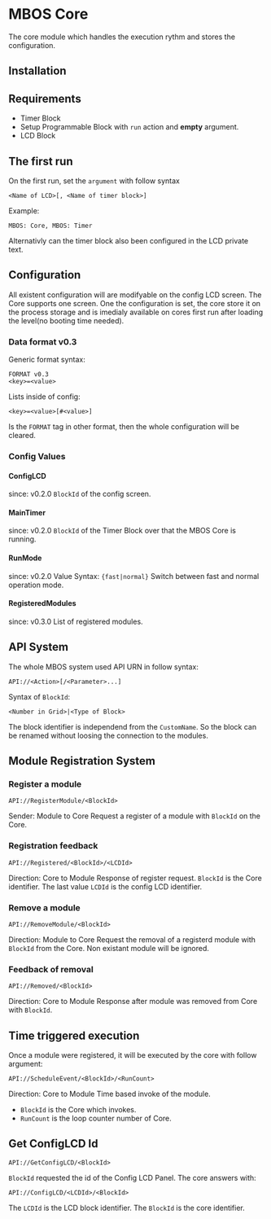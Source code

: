 # MBOS Core
The core module which handles the execution rythm and stores the configuration.

## Installation
## Requirements
* Timer Block
 * Setup Programmable Block with `run` action and **empty** argument.
* LCD Block

## The first run
On the first run, set the `argument` with follow syntax

    <Name of LCD>[, <Name of timer block>]
    
 Example:
 
    MBOS: Core, MBOS: Timer

Alternativly can the timer block also been configured in the LCD private text.

## Configuration
All existent configuration will are modifyable on the config LCD screen.
The Core supports one screen.
One the configuration is set, the core store it on the process storage and is
imedialy available on cores first run after loading the level(no booting time
needed).

### Data format v0.3
Generic format syntax:

    FORMAT v0.3
    <key>=<value>
    
Lists inside of config:

    <key>=<value>[#<value>]
    
Is the `FORMAT` tag in other format, then the whole configuration will be
cleared.

### Config Values
#### ConfigLCD 
since: v0.2.0 
`BlockId` of the config screen. 

#### MainTimer 
since: v0.2.0 
`BlockId` of the Timer Block over that the MBOS Core is running. 

#### RunMode 
since: v0.2.0 
Value Syntax: `{fast|normal}` 
Switch between fast and normal operation mode. 

#### RegisteredModules 
since: v0.3.0 
List of registered modules. 

## API System
The whole MBOS system used API URN in follow syntax:

    API://<Action>[/<Parameter>...]
    
Syntax of `BlockId`:

    <Number in Grid>|<Type of Block>
    
The block identifier is independend from the `CustomName`. So the block
can be renamed without loosing the connection to the modules.

## Module Registration System
### Register a module

    API://RegisterModule/<BlockId> 

Sender: Module to Core 
Request a register of a module with `BlockId` on the Core. 

### Registration feedback

    API://Registered/<BlockId>/<LCDId>
     
Direction: Core to Module 
Response of register request. `BlockId` is the Core identifier. The
last value `LCDId` is the config LCD identifier. 

### Remove a module

    API://RemoveModule/<BlockId>
     
Direction: Module to Core 
Request the removal of a registerd module with `BlockId` from the Core.
Non existant module will be ignored. 

### Feedback of removal

    API://Removed/<BlockId>
 
Direction: Core to Module 
Response after module was removed from Core with `BlockId`. 

## Time triggered execution
Once a module were registered, it will be executed by the core with follow
argument:

    API://ScheduleEvent/<BlockId>/<RunCount>
    
Direction: Core to Module 
Time based invoke of the module. 

* `BlockId` is the Core which invokes. 
* `RunCount` is the loop counter number of Core.

## Get ConfigLCD Id

    API://GetConfigLCD/<BlockId>
    
`BlockId` requested the id of the Config LCD Panel.
The core answers with:

    API://ConfigLCD/<LCDId>/<BlockId>
    
The `LCDId` is the LCD block identifier. The `BlockId` is the core identifier.